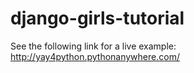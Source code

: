 # django-girls-tutorial

See the following link for a live example:
http://yay4python.pythonanywhere.com/
